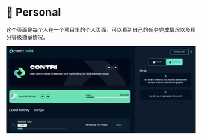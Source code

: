 # 🧑 Personal

这个页面是每个人在一个项目里的个人页面，可以看到自己的任务完成情况以及积分等级勋章情况。

![contri.build/contri/personal](<../.gitbook/assets/image (9).png>)
